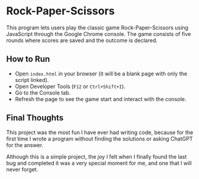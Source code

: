 # Rock-Paper-Scissors

This program lets users play the classic game Rock-Paper-Scissors using JavaScript through the Google Chrome console.
The game consists of five rounds where scores are saved and the outcome is declared.

## How to Run
- Open `index.html` in your browser (it will be a blank page with only the script linked).
- Open Developer Tools (`F12` or `Ctrl+Shift+I`).
- Go to the Console tab.
- Refresh the page to see the game start and interact with the console.

## Final Thoughts

This project was the most fun I have ever had writing code, because for the first time I wrote a program without finding the solutions or asking ChatGPT for the answer.

Although this is a simple project, the joy I felt when I finally found the last bug and completed it was a very special moment for me, and one that I will never forget.



